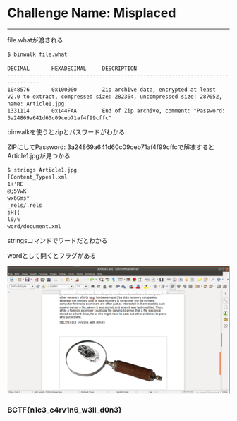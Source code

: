 # Challenge Name: Misplaced

***
file.whatが渡される
~~~
$ binwalk file.what 

DECIMAL       HEXADECIMAL     DESCRIPTION
--------------------------------------------------------------------------------
1048576       0x100000        Zip archive data, encrypted at least v2.0 to extract, compressed size: 282364, uncompressed size: 287052, name: Article1.jpg
1331114       0x144FAA        End of Zip archive, comment: "Password: 3a24869a641d60c09ceb71af4f99cffc"
~~~
binwalkを使うとzipとパスワードがわかる

ZIPにしてPassword: 3a24869a641d60c09ceb71af4f99cffcで解凍するとArticle1.jpgが見つかる
~~~
$ strings Article1.jpg 
[Content_Types].xml 
1+'RE
@;5VwK
wx6Gms*
_rels/.rels 
jH[{
l0/%
word/document.xml
~~~
stringsコマンドでワードだとわかる

wordとして開くとフラグがある

![aa](https://github.com/xn16h7/CTF/blob/master/SecureBug%20CTF/securebugctfimg/writeup3.png)

### BCTF{n1c3_c4rv1n6_w3ll_d0n3}
